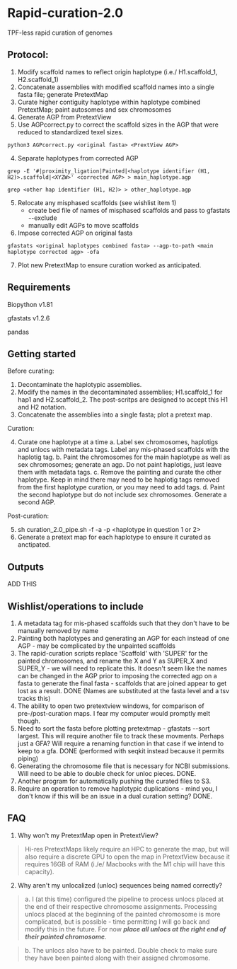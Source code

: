 # Rapid-curation-2.0
TPF-less rapid curation of genomes 

## Protocol: 

1. Modify scaffold names to reflect origin haplotype (i.e./ H1.scaffold_1, H2.scaffold_1) 
2. Concatenate assemblies with modified scaffold names into a single fasta file; generate PretextMap
3. Curate higher contiguity haplotype within haplotype combined PretextMap; paint autosomes and sex chromosomes 
4. Generate AGP from PretextView 
5. Use AGPcorrect.py to correct the scaffold sizes in the AGP that were reduced to standardized texel sizes. 
```
python3 AGPcorrect.py <original fasta> <PrextView AGP> 
  ```
4. Separate haplotypes from corrected AGP 
```
grep -E '#|proximity_ligation|Painted|<haplotype identifier (H1, H2)>.scaffold|<XYZW>' <corrected AGP> > main_haplotype.agp 

grep <other hap identifier (H1, H2)> > other_haplotype.agp 
```
5. Relocate any misphased scaffolds (see wishlist item 1) 
    - create bed file of names of misphased scaffolds and pass to gfastats --exclude 
    - manually edit AGPs to move scaffolds 
6. Impose corrected AGP on original fasta 

```
gfastats <original haplotypes combined fasta> --agp-to-path <main haplotype corrected agp> -ofa 
```
7. Plot new PretextMap to ensure curation worked as anticipated. 

## Requirements

Biopython v1.81

gfastats v1.2.6 

pandas 

## Getting started 

Before curating: 

1. Decontaminate the haplotypic assemblies. 
2. Modify the names in the decontaminated assemblies; H1.scaffold_1 for hap1 and H2.scaffold_2. The post-scritps are designed to accept this H1 and H2 notation. 
3. Concatenate the assemblies into a single fasta; plot a pretext map. 

Curation:

4. Curate one haplotype at a time 
    a. Label sex chromosomes, haplotigs and unlocs with metadata tags. Label any mis-phased scaffolds with the haplotig tag.
    b. Paint the chromosomes for the main haplotype as well as sex chromosomes; generate an agp. Do not paint haplotigs, just leave them with metadata tags. 
    c. Remove the painting and curate the other haplotype. Keep in mind there may need to be haplotig tags removed from the first haplotype curation, or you may need to add tags.
    d. Paint the second haplotype but do not include sex chromosomes. Generate a second AGP. 

Post-curation:

5. sh curation_2.0_pipe.sh -f <haplotype combined fasta> -a <haplotype agp> -p <haplotype in question 1 or 2> 
6. Generate a pretext map for each haplotype to ensure it curated as anctipated. 
  
## Outputs 

ADD THIS 
  
## Wishlist/operations to include 
1. A metadata tag for mis-phased scaffolds such that they don't have to be manually removed by name
2. Painting both haplotypes and generating an AGP for each instead of one AGP - may be complicated by the unpainted scaffolds 
3. The rapid-curation scripts replace 'Scaffold' with 'SUPER' for the painted chromosomes, and rename the X and Y as SUPER_X and SUPER_Y - we will need to  replicate this. It doesn't seem like the names can be changed in the AGP prior to imposing the corrected agp on a fasta to generate the final fasta - scaffolds that are joined appear to get lost as a result. DONE (Names are substituted at the fasta level and a tsv tracks this)
4. The ability to open two pretextview windows, for comparison of pre-/post-curation maps. I fear my computer would promptly melt though. 
5. Need to sort the fasta before plotting pretextmap - gfastats <fasta> --sort largest. This will require another file to track these movments. Perhaps just a GFA? Will require a renaming function in that case if we intend to keep to a gfa. DONE (performed with seqkit instead because it permits piping)
6. Generating the chromosome file that is necessary for NCBI submissions. Will need to be able to double check for unloc pieces. DONE.
7. Another program for automatically pushing the curated files to S3. 
8. Require an operation to remove haplotypic duplications - mind you, I don't know if this will be an issue in a dual curation setting? DONE. 


## FAQ
1. Why won't my PretextMap open in PretextView?

> Hi-res PretextMaps likely require an HPC to generate the map, but will also require a discrete GPU to open the map in PretextView because it requires 16GB of RAM (i./e/ Macbooks with the M1 chip will have this capacity).
  
2. Why aren't my unlocalized (unloc) sequences being named correctly?
  
> a. I (at this time) configured the pipeline to process unlocs placed at the end of their respective chromosome assignments. Processing unlocs placed at the beginning of the painted chromosome is more complicated, but is possible - time permitting I will go back and modify this in the future. For now ***place all unlocs at the right end of their painted chromosome***.
 
> b. The unlocs also have to be painted. Double check to make sure they have been painted along with their assigned chromosome. 
